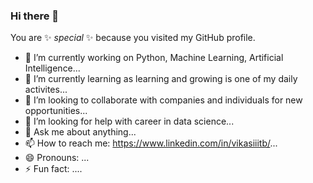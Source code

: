 ### Hi there 👋


You are ✨ _special_ ✨ because you visited my GitHub profile.

- 🔭 I’m currently working on Python, Machine Learning, Artificial Intelligence...  
- 🌱 I’m currently learning as learning and growing is one of my daily activites...  
- 👯 I’m looking to collaborate with companies and individuals for new opportunities...  
- 🤔 I’m looking for help with career in data science...  
- 💬 Ask me about anything...    
- 📫 How to reach me: https://www.linkedin.com/in/vikasiiitb/...   
- 😄 Pronouns: ...  
- ⚡ Fun fact: ....  
